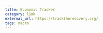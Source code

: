 ```yaml
---
title: Economic Tracker
category: link
external_url: https://tracktherecovery.org/
tags: macro
---
```


